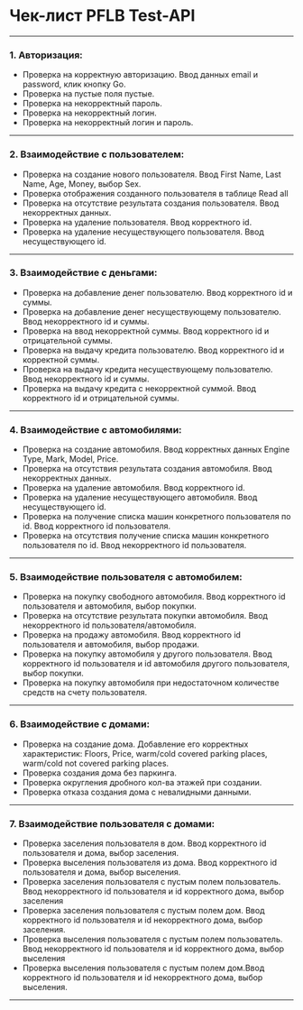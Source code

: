 # Чек-лист PFLB Test-API
---
### 1. Авторизация:

- Проверка на корректную авторизацию. Ввод данных email и password, клик кнопку Go. 
- Проверка на пустые поля пустые. 
- Проверка на некорректный пароль.  
- Проверка на некорректный логин.
- Проверка на некорректный логин и пароль.
---
### 2. Взаимодействие с пользователем:

- Проверка на создание нового пользователя. Ввод First Name, Last Name, Age, Money, выбор Sex. 
- Проверка отображения созданного пользователя в таблице Read all
- Проверка на отсутствие результата создания пользователя. Ввод некорректных данных.
- Проверка на удаление пользователя. Ввод корректного id.
- Проверка на удаление несуществующего пользователя. Ввод несуществующего id.
---
### 3. Взаимодействие с деньгами:
- Проверка на добавление денег пользователю. Ввод корректного id и суммы.
- Проверка на добавление денег несуществующему пользователю. Ввод некорректного id и суммы.
- Проверка на ввод некорректной суммы. Ввод корректного id и отрицательной суммы.
- Проверка на выдачу кредита пользователю. Ввод корректного id и корректной суммы.
- Проверка на выдачу кредита несуществующему пользователю. Ввод некорректного id и суммы.
- Проверка на выдачу кредита с некорректной суммой. Ввод корректного id и отрицательной суммы.
---
### 4. Взаимодействие с автомобилями:
- Проверка на создание автомобиля. Ввод корректных данных Engine Type, Mark, Model, Price.
- Проверка на отсутствия результата создания автомобиля. Ввод некорректных данных.
- Проверка на удаление автомобиля. Ввод корректного id.
- Проверка на удаление несуществующего автомобиля. Ввод несуществующего id.
- Проверка на получение списка машин конкретного пользователя по id. Ввод корректного id пользователя.
- Проверка на отсутствия получение списка машин конкретного пользователя по id. Ввод некорректного id пользователя.
---
### 5. Взаимодействие пользователя с автомобилем:
- Проверка на покупку свободного автомобиля. Ввод корректного id пользователя и автомобиля, выбор покупки.
- Проверка на отсутствие результата покупки автомобиля. Ввод некорректного id пользователя/автомобиля.
- Проверка на продажу автомобиля. Ввод корректного id пользователя и автомобиля, выбор продажи.
- Проверка на покупку автомобиля у другого пользователя. Ввод корректного id пользователя и id автомобиля другого пользователя, выбор покупки.
- Проверка на покупку автомобиля при недостаточном количестве средств на счету пользователя.
---
### 6. Взаимодействие с домами:

- Проверка на создание дома. Добавление его корректных характеристик: Floors, Price, warm/cold covered parking places, warm/cold not covered parking places.
- Проверка создания дома без паркинга.
- Проверка округления дробного кол-ва этажей при создании.
- Проверка отказа создания дома с невалидными данными.
---
### 7. Взаимодействие пользователя с домами:
- Проверка заселения пользователя в дом. Ввод корректного id пользователя и дома, выбор заселения.
- Проверка выселения пользователя из дома. Ввод корректного id пользователя и дома, выбор выселения.
- Проверка заселения пользователя с пустым полем пользователь. Ввод некорректного id пользователя и id корректного дома, выбор заселения
- Проверка заселения пользователя с пустым полем дом. Ввод корректного id пользователя и id некорректного дома, выбор заселения.
- Проверка выселения пользователя с пустым полем пользователь. Ввод некорректного id пользователя и id корректного дома, выбор выселения
- Проверка выселения пользователя с пустым полем дом.Ввод корректного id пользователя и id некорректного дома, выбор выселения.
---